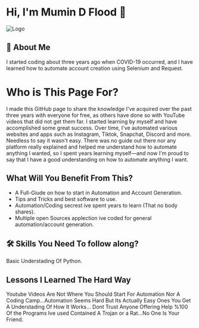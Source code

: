 
# Hi, I'm Mumin D Flood 👋


![Logo]([https://discord.com/channels/@me/998389238276038688/1058274500627660820](https://ibb.co/X2k0p9P))


## 🚀 About Me
I started coding about three years ago when COVID-19 occurred, and I have learned how to automate account creation using Selenium and Request.


# Who is This Page For?

I made this GitHub page to share the knowledge I've acquired over the past three years with everyone for free, as others have done so with YouTube videos that did not get them far.
I started learning by myself and have accomplished some great success. Over time, I've automated various websites and apps such as Instagram, Tiktok, Snapchat, Discord and more. Needless to say it wasn't easy. There was no guide out there nor any platform really explained and helped me understand how to automate anything I wanted, so I spent years learning myself—and now I'm proud to say that I have a good understanding on how to automate anything I want.
## What Will You Benefit From This?

- A Full-Giude on how to start in Automation and Account Generation.
- Tips and Tricks and best software to use.
- Automation/Coding secrest ive spent years to learn (That no body shares).
- Multiple open Sources applection ive coded for general automation/account generation.


## 🛠 Skills You Need To follow along? 
Basic Understading Of Python.


## Lessons I Learned The Hard Way 

Youtube Videos Are Not Where You Should Start For Automation Nor A Coding Camp...Automation Seems Hard But Its Actually Easy Ones You Get A Understading Of How It Works...
Dont Trust Anyone Offering Help %100 Of the Programs Ive used Contained A Trojan or a Rat...No One Is Your Friend.
